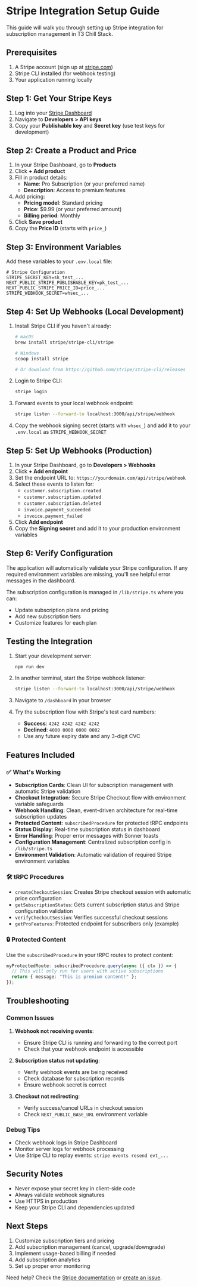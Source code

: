 # Stripe Integration Setup Guide

This guide will walk you through setting up Stripe integration for subscription management in T3 Chill Stack.

## Prerequisites

1. A Stripe account (sign up at [stripe.com](https://stripe.com))
2. Stripe CLI installed (for webhook testing)
3. Your application running locally

## Step 1: Get Your Stripe Keys

1. Log into your [Stripe Dashboard](https://dashboard.stripe.com)
2. Navigate to **Developers > API keys**
3. Copy your **Publishable key** and **Secret key** (use test keys for development)

## Step 2: Create a Product and Price

1. In your Stripe Dashboard, go to **Products**
2. Click **+ Add product**
3. Fill in product details:
   - **Name**: Pro Subscription (or your preferred name)
   - **Description**: Access to premium features
4. Add pricing:
   - **Pricing model**: Standard pricing
   - **Price**: $9.99 (or your preferred amount)
   - **Billing period**: Monthly
5. Click **Save product**
6. Copy the **Price ID** (starts with `price_`)

## Step 3: Environment Variables

Add these variables to your `.env.local` file:

```env
# Stripe Configuration
STRIPE_SECRET_KEY=sk_test_...
NEXT_PUBLIC_STRIPE_PUBLISHABLE_KEY=pk_test_...
NEXT_PUBLIC_STRIPE_PRICE_ID=price_...
STRIPE_WEBHOOK_SECRET=whsec_...
```

## Step 4: Set Up Webhooks (Local Development)

1. Install Stripe CLI if you haven't already:

   ```bash
   # macOS
   brew install stripe/stripe-cli/stripe

   # Windows
   scoop install stripe

   # Or download from https://github.com/stripe/stripe-cli/releases
   ```

2. Login to Stripe CLI:

   ```bash
   stripe login
   ```

3. Forward events to your local webhook endpoint:

   ```bash
   stripe listen --forward-to localhost:3000/api/stripe/webhook
   ```

4. Copy the webhook signing secret (starts with `whsec_`) and add it to your `.env.local` as `STRIPE_WEBHOOK_SECRET`

## Step 5: Set Up Webhooks (Production)

1. In your Stripe Dashboard, go to **Developers > Webhooks**
2. Click **+ Add endpoint**
3. Set the endpoint URL to: `https://yourdomain.com/api/stripe/webhook`
4. Select these events to listen for:
   - `customer.subscription.created`
   - `customer.subscription.updated`
   - `customer.subscription.deleted`
   - `invoice.payment_succeeded`
   - `invoice.payment_failed`
5. Click **Add endpoint**
6. Copy the **Signing secret** and add it to your production environment variables

## Step 6: Verify Configuration

The application will automatically validate your Stripe configuration. If any required environment variables are missing, you'll see helpful error messages in the dashboard.

The subscription configuration is managed in `/lib/stripe.ts` where you can:

- Update subscription plans and pricing
- Add new subscription tiers
- Customize features for each plan

## Testing the Integration

1. Start your development server:

   ```bash
   npm run dev
   ```

2. In another terminal, start the Stripe webhook listener:

   ```bash
   stripe listen --forward-to localhost:3000/api/stripe/webhook
   ```

3. Navigate to `/dashboard` in your browser
4. Try the subscription flow with Stripe's test card numbers:
   - **Success**: `4242 4242 4242 4242`
   - **Declined**: `4000 0000 0000 0002`
   - Use any future expiry date and any 3-digit CVC

## Features Included

### ✅ What's Working

- **Subscription Cards**: Clean UI for subscription management with automatic Stripe validation
- **Checkout Integration**: Secure Stripe Checkout flow with environment variable safeguards
- **Webhook Handling**: Clean, event-driven architecture for real-time subscription updates
- **Protected Content**: `subscribedProcedure` for protected tRPC endpoints
- **Status Display**: Real-time subscription status in dashboard
- **Error Handling**: Proper error messages with Sonner toasts
- **Configuration Management**: Centralized subscription config in `/lib/stripe.ts`
- **Environment Validation**: Automatic validation of required Stripe environment variables

### 🛠️ tRPC Procedures

- `createCheckoutSession`: Creates Stripe checkout session with automatic price configuration
- `getSubscriptionStatus`: Gets current subscription status and Stripe configuration validation
- `verifyCheckoutSession`: Verifies successful checkout sessions
- `getProFeatures`: Protected endpoint for subscribers only (example)

### 🔒 Protected Content

Use the `subscribedProcedure` in your tRPC routes to protect content:

```typescript
myProtectedRoute: subscribedProcedure.query(async ({ ctx }) => {
  // This will only run for users with active subscriptions
  return { message: "This is premium content!" };
});
```

## Troubleshooting

### Common Issues

1. **Webhook not receiving events**:
   - Ensure Stripe CLI is running and forwarding to the correct port
   - Check that your webhook endpoint is accessible

2. **Subscription status not updating**:
   - Verify webhook events are being received
   - Check database for subscription records
   - Ensure webhook secret is correct

3. **Checkout not redirecting**:
   - Verify success/cancel URLs in checkout session
   - Check `NEXT_PUBLIC_BASE_URL` environment variable

### Debug Tips

- Check webhook logs in Stripe Dashboard
- Monitor server logs for webhook processing
- Use Stripe CLI to replay events: `stripe events resend evt_...`

## Security Notes

- Never expose your secret key in client-side code
- Always validate webhook signatures
- Use HTTPS in production
- Keep your Stripe CLI and dependencies updated

## Next Steps

1. Customize subscription tiers and pricing
2. Add subscription management (cancel, upgrade/downgrade)
3. Implement usage-based billing if needed
4. Add subscription analytics
5. Set up proper error monitoring

Need help? Check the [Stripe documentation](https://stripe.com/docs) or [create an issue](https://github.com/your-repo/issues).
